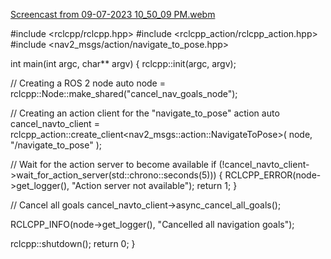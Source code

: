 [Screencast from 09-07-2023 10_50_09 PM.webm](https://github.com/stevejohn16/voidrobotics/assets/144067399/a28469a6-5069-4fbb-be89-830179418d55)


#include <rclcpp/rclcpp.hpp>
#include <rclcpp_action/rclcpp_action.hpp>
#include <nav2_msgs/action/navigate_to_pose.hpp>

int main(int argc, char** argv)
{
  rclcpp::init(argc, argv);

  // Creating a ROS 2 node
  auto node = rclcpp::Node::make_shared("cancel_nav_goals_node");

  // Creating an action client for the "navigate_to_pose" action
  auto cancel_navto_client = rclcpp_action::create_client<nav2_msgs::action::NavigateToPose>(
    node, "/navigate_to_pose"
  );

  // Wait for the action server to become available
  if (!cancel_navto_client->wait_for_action_server(std::chrono::seconds(5))) {
    RCLCPP_ERROR(node->get_logger(), "Action server not available");
    return 1;
  }

  // Cancel all goals
  cancel_navto_client->async_cancel_all_goals();

  RCLCPP_INFO(node->get_logger(), "Cancelled all navigation goals");

  rclcpp::shutdown();
  return 0;
}
